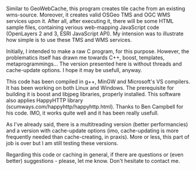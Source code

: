 Similar to GeoWebCache, this program creates tile cache from an existing wms-source. Moreover, it creates valid OSGeo TMS and OGC WMS services upon it. After all, after executing it, there will be some HTML sample files, containing verious web-mapping JavaScript code (OpenLayers 2 and 3, ESRI JavaScript API). My intension was to illustrate how simple is to use these TMS and WMS services.

Initially, I intended to make a raw C program, for this purpose. However, the problematics itself has drawn me towards C++, boost, templates, metaprogrammings... The version presented here is without threads and cache-update options.  I hope it may be usefull, anyway.

This code has been compiled in g++, MinGW and Microsoft's VS compilers. It has been working on both Linux and Windows. The prerequisite for building it is boost and libjpeg libraries, properly installed. This software also applies HappyHTTP library (scumways.com/happyhttp/happyhttp.html). Thanks to Ben Campbell for his code. IMO, it works quite well and it has been really usefull.

As I've already said, there is a multitreading version (better performancies) and a version with cache-update options (imo, cache-updating is more frequently needed than cache-creating, in praxis). More or less, this part of job is over but I am still testing these versions. 

Regarding this code or caching in general, if there are questions or (even better) suggestions - please, let me know. Don't hesitate to contact me.


